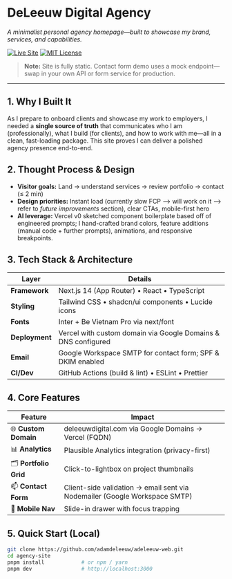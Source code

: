# DeLeeuw Digital Agency  
*A minimalist personal agency homepage—built to showcase my brand, services, and capabilities.*

[![Live Site](https://img.shields.io/badge/live-site-brightgreen)](https://www.deleeuwdigital.com/)
[![MIT License](https://img.shields.io/badge/license-MIT-blue.svg)](LICENSE)

> **Note:** Site is fully static. Contact form demo uses a mock endpoint—swap in your own API or form service for production.

---

## 1. Why I Built It
As I prepare to onboard clients and showcase my work to employers, I needed a **single source of truth** that communicates who I am (professionally), what I build (for clients), and how to work with me—all in a clean, fast-loading package. This site proves I can deliver a polished agency presence end-to-end.

## 2. Thought Process & Design
- **Visitor goals:** Land → understand services → review portfolio → contact (≤ 2 min)  
- **Design priorities:** Instant load (currently slow FCP --> will work on it --> refer to *future improvements* section), clear CTAs, mobile-first hero  
- **AI leverage:** Vercel v0 sketched component boilerplate based off of engineered prompts; I hand-crafted brand colors, feature additions (manual code + further prompts), animations, and responsive breakpoints.

## 3. Tech Stack & Architecture
| Layer           | Details                                                      |
|-----------------|--------------------------------------------------------------|
| **Framework**   | Next.js 14 (App Router) • React • TypeScript                |
| **Styling**     | Tailwind CSS • shadcn/ui components • Lucide icons           |
| **Fonts**       | Inter + Be Vietnam Pro via next/font                          |
| **Deployment**  | Vercel with custom domain via Google Domains & DNS configured |
| **Email**       | Google Workspace SMTP for contact form; SPF & DKIM enabled    |
| **CI/Dev**      | GitHub Actions (build & lint) • ESLint • Prettier             |

## 4. Core Features
| Feature                   | Impact                                         |
|---------------------------|------------------------------------------------|
| 🌐 **Custom Domain**      | deleeuwdigital.com via Google Domains → Vercel (FQDN) |
| 📊 **Analytics**          | Plausible Analytics integration (privacy-first) |
| 🗂️ **Portfolio Grid**    | Click-to-lightbox on project thumbnails         |
| 📫 **Contact Form**       | Client-side validation → email sent via Nodemailer (Google Workspace SMTP) |
| 📱 **Mobile Nav**         | Slide-in drawer with focus trapping             |

## 5. Quick Start (Local)
```bash
git clone https://github.com/adamdeleeuw/adeleeuw-web.git
cd agency-site
pnpm install            # or npm / yarn
pnpm dev                # http://localhost:3000
